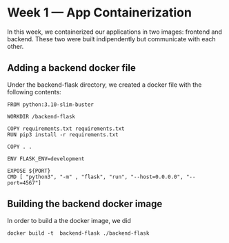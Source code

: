 # Week 1 — App Containerization
In this week, we containerized our applications in two images: frontend and backend. These two were built indipendently but communicate with each other.

## Adding a backend docker file
Under the backend-flask directory, we created a docker file with the following contents:
```
FROM python:3.10-slim-buster

WORKDIR /backend-flask

COPY requirements.txt requirements.txt
RUN pip3 install -r requirements.txt

COPY . .

ENV FLASK_ENV=development

EXPOSE ${PORT}
CMD [ "python3", "-m" , "flask", "run", "--host=0.0.0.0", "--port=4567"]

```
## Building the backend docker image
In order to build a the docker image, we did
```
docker build -t  backend-flask ./backend-flask
```

